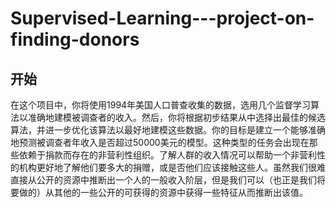 # Supervised-Learning---project-on-finding-donors

## 开始

在这个项目中，你将使用1994年美国人口普查收集的数据，选用几个监督学习算法以准确地建模被调查者的收入。然后，你将根据初步结果从中选择出最佳的候选算法，并进一步优化该算法以最好地建模这些数据。你的目标是建立一个能够准确地预测被调查者年收入是否超过50000美元的模型。这种类型的任务会出现在那些依赖于捐款而存在的非营利性组织。了解人群的收入情况可以帮助一个非营利性的机构更好地了解他们要多大的捐赠，或是否他们应该接触这些人。虽然我们很难直接从公开的资源中推断出一个人的一般收入阶层，但是我们可以（也正是我们将要做的）从其他的一些公开的可获得的资源中获得一些特征从而推断出该值。

